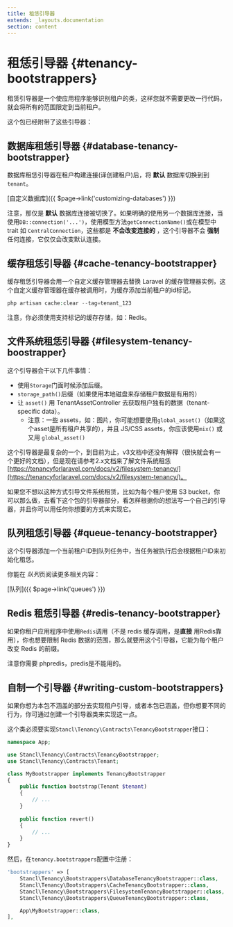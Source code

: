 ```yaml
---
title: 租恁引导器
extends: _layouts.documentation
section: content
---
```


# 租恁引导器 {#tenancy-bootstrappers}

租赁引导器是一个使应用程序能够识别租户的类，这样您就不需要更改一行代码，就会将所有的范围限定到当前租户。

这个包已经附带了这些引导器：

## 数据库租恁引导器 {#database-tenancy-bootstrapper}

数据库租恁引导器在租户构建连接(译创建租户)后，将 **默认** 数据库切换到到`tenant`。

[自定义数据库]({{ $page->link('customizing-databases') }})

注意，那仅是 **默认** 数据库连接被切换了。如果明确的使用另一个数据库连接，当使用`DB::connection('...')`，使用模型方法`getConnectionName()`或在模型中 trait 如 `CentralConnection`，这些都是 **不会改变连接的** ，这个引导器不会 **强制** 任何连接，它仅仅会改变默认连接。

## 缓存租恁引导器 {#cache-tenancy-bootstrapper}

缓存租恁引导器会用一个自定义缓存管理器去替换 Laravel 的缓存管理器实例，这个自定义缓存管理器在缓存被调用时，为缓存添加当前租户的id标记。

```php
php artisan cache:clear --tag=tenant_123
```

注意，你必须使用支持标记的缓存存储，如：Redis。

## 文件系统租恁引导器 {#filesystem-tenancy-boostrapper}

这个引导器会干以下几件事情：

- 使用`Storage`门面时候添加后缀。
- `storage_path()`后缀（如果使用本地磁盘来存储租户数据是有用的）
- 让 `asset()` 用 TenantAssetController 去获取租户独有的数据（tenant-specific data）。
    - 注意：一些 assets，如：图片，你可能想要使用`global_asset()`（如果这个asset是所有租户共享的），并且  JS/CSS assets，你应该使用`mix()` 或又用 `global_asset()`

这个引导器是最复杂的一个，到目前为止，v3文档中还没有解释（很快就会有一个更好的文档），但是现在请参考2.x文档来了解文件系统租恁[https://tenancyforlaravel.com/docs/v2/filesystem-tenancy/](https://tenancyforlaravel.com/docs/v2/filesystem-tenancy/)。

如果您不想以这种方式引导文件系统租赁，比如为每个租户使用 S3 bucket，你可以那么做，去看下这个包的引导器部分，看怎样根据你的想法写一个自己的引导器，并且你可以用任何你想要的方式来实现它。

## 队列租恁引导器 {#queue-tenancy-bootstrapper}

这个引导器添加一个当前租户ID到队列任务中，当任务被执行后会根据租户ID来初始化租恁。

你能在 *队列*页阅读更多相关内容： 

[队列]({{ $page->link('queues') }})

## Redis 租恁引导器 {#redis-tenancy-bootstrapper}

如果你租户应用程序中使用`Redis`调用（不是 redis 缓存调用，是**直接** 用Redis靠用），你也想要限制 Redis 数据的范围，那么就要用这个引导器，它能为每个租户改变 Redis 的前缀。

注意你需要 phpredis，predis是不能用的。

## 自制一个引导器 {#writing-custom-bootstrappers}

如果你想为本包不涵盖的部分去实现租户引导，或者本包已涵盖，但你想要不同的行为，你可通过创建一个引导器类来实现这一点。

这个类必须要实现`Stancl\Tenancy\Contracts\TenancyBootstrapper`接口：

```php
namespace App;

use Stancl\Tenancy\Contracts\TenancyBootstrapper;
use Stancl\Tenancy\Contracts\Tenant;

class MyBootstrapper implements TenancyBootstrapper
{
    public function bootstrap(Tenant $tenant)
    {
        // ...
    }
	
    public function revert()
    {
        // ...
    }
}
```

然后，在`tenancy.bootstrappers`配置中注册：

```php
'bootstrappers' => [
    Stancl\Tenancy\Bootstrappers\DatabaseTenancyBootstrapper::class,
    Stancl\Tenancy\Bootstrappers\CacheTenancyBootstrapper::class,
    Stancl\Tenancy\Bootstrappers\FilesystemTenancyBootstrapper::class,
    Stancl\Tenancy\Bootstrappers\QueueTenancyBootstrapper::class,

    App\MyBootstrapper::class,
],
```

